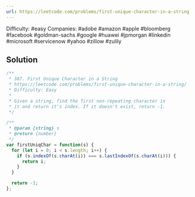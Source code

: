 ```yaml
---
url: https://leetcode.com/problems/first-unique-character-in-a-string
---
```


Difficulty: #easy
Companies: #adobe #amazon #apple #bloomberg #facebook #goldman-sachs #google #huawei #jpmorgan #linkedin #microsoft #servicenow #yahoo #zillow #zulily

## Solution

```javascript
/**
 * 387. First Unique Character in a String
 * https://leetcode.com/problems/first-unique-character-in-a-string/
 * Difficulty: Easy
 *
 * Given a string, find the first non-repeating character in
 * it and return it's index. If it doesn't exist, return -1.
 */

/**
 * @param {string} s
 * @return {number}
 */
var firstUniqChar = function(s) {
  for (let i = 0; i < s.length; i++) {
    if (s.indexOf(s.charAt(i)) === s.lastIndexOf(s.charAt(i))) {
      return i;
    }
  }

  return -1;
};

```

